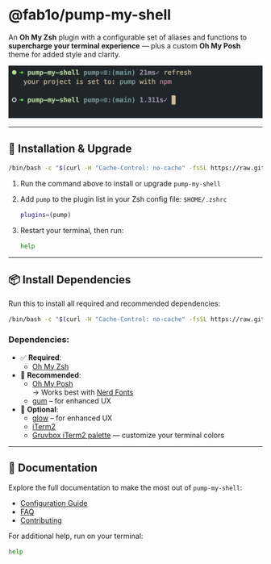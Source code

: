 # @fab1o/pump-my-shell

An **Oh My Zsh** plugin with a configurable set of aliases and functions to **supercharge your terminal experience** — plus a custom **Oh My Posh** theme for added style and clarity.

![screenshot](https://github.com/fab1o/pump-my-shell/blob/main/docs/prompt-shot.png?raw=true)

---

## 🚀 Installation & Upgrade

```sh
/bin/bash -c "$(curl -H "Cache-Control: no-cache" -fsSL https://raw.githubusercontent.com/fab1o/pump-my-shell/refs/heads/main/scripts/install.sh)"
```
1. Run the command above to install or upgrade `pump-my-shell`

2. Add `pump` to the plugin list in your Zsh config file: `$HOME/.zshrc`

   ```sh
   plugins=(pump)
   ```

3. Restart your terminal, then run:

   ```sh
   help
   ```

---

## 📦 Install Dependencies

Run this to install all required and recommended dependencies:

```sh
/bin/bash -c "$(curl -H "Cache-Control: no-cache" -fsSL https://raw.githubusercontent.com/fab1o/pump-my-shell/refs/heads/main/scripts/install_deps.sh)"
```

### Dependencies:

- ✅ **Required**:
  - [Oh My Zsh](https://ohmyz.sh/)
- 🌟 **Recommended**:
  - [Oh My Posh](https://ohmyposh.dev/)  
    → Works best with [Nerd Fonts](https://ohmyposh.dev/docs/installation/fonts)
  - [gum](https://github.com/charmbracelet/gum) – for enhanced UX
- 🎨 **Optional**:
  - [glow](https://github.com/charmbracelet/glow) – for enhanced UX
  - [iTerm2](https://iterm2.com/)
  - [Gruvbox iTerm2 palette](https://github.com/herrbischoff/iterm2-gruvbox) — customize your terminal colors

---

## 📖 Documentation

Explore the full documentation to make the most out of `pump-my-shell`:

- [Configuration Guide](https://github.com/fab1o/pump-my-shell/wiki/Configuration)
- [FAQ](https://github.com/fab1o/pump-my-shell/wiki/FAQ)
- [Contributing](https://github.com/fab1o/pump-my-shell/blob/main/CONTRIBUTING.md)

For additional help, run on your terminal:

```sh
help
```
